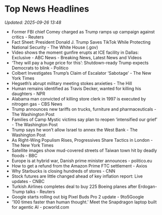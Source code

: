 # Top News Headlines

_Updated: 2025-09-26 13:48_

- Former FBI chief Comey charged as Trump ramps up campaign against critics - Reuters
- Fact Sheet: President Donald J. Trump Saves TikTok While Protecting National Security - The White House (.gov)
- Video shows the moment gunfire erupts at ICE facility in Dallas: Exclusive - ABC News - Breaking News, Latest News and Videos
- ‘They will pay a huge price for this’: Shutdown-ready Trump expects Democrats to blink - Politico
- Colbert Investigates Trump’s Claim of Escalator ‘Sabotage’ - The New York Times
- Hegseth’s abrupt military meeting stokes anxieties - The Hill
- Human remains identified as Travis Decker, wanted for killing his daughters - NPR
- Alabama man convicted of killing store clerk in 1997 is executed by nitrogen gas - CBS News
- Trump announces new tariffs on trucks, furniture and pharmaceuticals - The Washington Post
- Families of Camp Mystic victims say plan to reopen ‘intensified our grief’ - The Washington Post
- Trump says he won’t allow Israel to annex the West Bank - The Washington Post
- As Right-Wing Populism Rises, Progressives Share Tactics in London - The New York Times
- Satellite images show mud-covered streets of Taiwan town hit by deadly floods - BBC
- Europe is at hybrid war, Danish prime minister announces - politico.eu
- How to get a refund from the Amazon Prime FTC settlement - Axios
- Why Starbucks is closing hundreds of stores - CNN
- Stock futures are little changed ahead of key inflation report: Live updates - CNBC
- Turkish Airlines completes deal to buy 225 Boeing planes after Erdogan-Trump talks - Reuters
- Google starts rolling out big Pixel Buds Pro 2 update - 9to5Google
- '100 times faster than human thought.' Meet the Snapdragon laptop built for agentic AI - pcworld.com